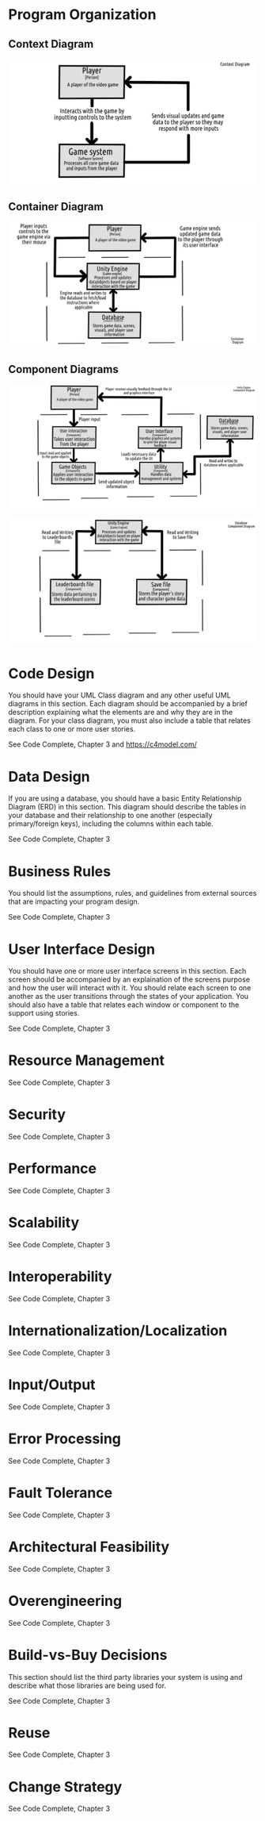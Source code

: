 # Program Organization
## Context Diagram
![alt text](https://github.com/HollanderProject/projectWarioWare/blob/main/Diagrams/ContextDiagram.png)

## Container Diagram
![alt text](https://github.com/HollanderProject/projectWarioWare/blob/main/Diagrams/ContainerDiagram.png)

## Component Diagrams
![alt text](https://github.com/HollanderProject/projectWarioWare/blob/main/Diagrams/UnityEngineComponentDiagram.png)

![alt text](https://github.com/HollanderProject/projectWarioWare/blob/main/Diagrams/DatabaseComponentDiagram.png)

# Code Design

You should have your UML Class diagram and any other useful UML diagrams in this section. Each diagram should be accompanied by a brief description explaining what the elements are and why they are in the diagram. For your class diagram, you must also include a table that relates each class to one or more user stories. 

See Code Complete, Chapter 3 and https://c4model.com/

# Data Design

If you are using a database, you should have a basic Entity Relationship Diagram (ERD) in this section. This diagram should describe the tables in your database and their relationship to one another (especially primary/foreign keys), including the columns within each table. 

See Code Complete, Chapter 3

# Business Rules

You should list the assumptions, rules, and guidelines from external sources that are impacting your program design. 

See Code Complete, Chapter 3

# User Interface Design

You should have one or more user interface screens in this section. Each screen should be accompanied by an explaination of the screens purpose and how the user will interact with it. You should relate each screen to one another as the user transitions through the states of your application. You should also have a table that relates each window or component to the support using stories. 

See Code Complete, Chapter 3

# Resource Management

See Code Complete, Chapter 3

# Security

See Code Complete, Chapter 3

# Performance

See Code Complete, Chapter 3

# Scalability

See Code Complete, Chapter 3

# Interoperability

See Code Complete, Chapter 3

# Internationalization/Localization

See Code Complete, Chapter 3

# Input/Output

See Code Complete, Chapter 3

# Error Processing

See Code Complete, Chapter 3

# Fault Tolerance

See Code Complete, Chapter 3

# Architectural Feasibility

See Code Complete, Chapter 3

# Overengineering

See Code Complete, Chapter 3

# Build-vs-Buy Decisions

This section should list the third party libraries your system is using and describe what those libraries are being used for.

See Code Complete, Chapter 3

# Reuse

See Code Complete, Chapter 3

# Change Strategy

See Code Complete, Chapter 3
